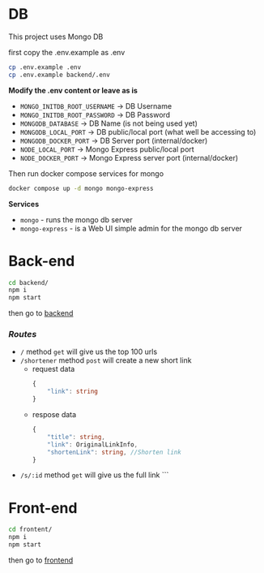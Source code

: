 #  DB
This project uses Mongo DB

first copy the .env.example as .env
```bash
cp .env.example .env
cp .env.example backend/.env
```

**Modify the .env content or leave as is**

* `MONGO_INITDB_ROOT_USERNAME` -> DB Username
* `MONGO_INITDB_ROOT_PASSWORD` -> DB Password
* `MONGODB_DATABASE` -> DB Name (is not being used yet)
* `MONGODB_LOCAL_PORT` -> DB public/local port (what well be accessing to)
* `MONGODB_DOCKER_PORT` -> DB Server port (internal/docker)
* `NODE_LOCAL_PORT` -> Mongo Express public/local port
* `NODE_DOCKER_PORT` -> Mongo Express server port (internal/docker)



Then run docker compose services for mongo
```bash
docker compose up -d mongo mongo-express
```

**Services**
* `mongo` - runs the mongo db server
* `mongo-express` - is a Web UI simple admin for the mongo db server


# Back-end

```bash
cd backend/
npm i
npm start
```
then go to [backend](http://localhost:8080)

### *Routes*
- `/` method `get` will give us the top 100 urls
- `/shortener` method `post` will create a new short link
    - request data 
        ```typescript
        {
            "link": string
        }
        ```
    - respose data
        ```typescript
        {
            "title": string,
            "link": OriginalLinkInfo,
            "shortenLink": string, //Shorten link
        }
- `/s/:id` method `get` will give us the full link
        ```


# Front-end

```bash
cd frontent/
npm i
npm start
```
then go to [frontend](http://localhost:3000)


